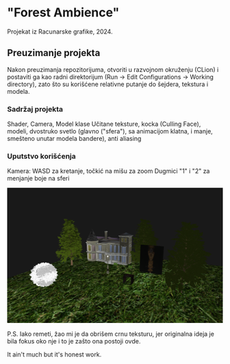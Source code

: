 # "Forest Ambience"

Projekat iz Racunarske grafike, 2024.

## Preuzimanje projekta
Nakon preuzimanja repozitorijuma, otvoriti u razvojnom okruženju (CLion) i postaviti ga kao
radni direktorijum (Run -> Edit Configurations -> Working directory), zato što su 
korišćene relativne putanje do šejdera, tekstura i modela.

### Sadržaj projekta
Shader, Camera, Model klase
Učitane teksture, kocka (Culling Face), modeli, dvostruko svetlo (glavno ("sfera"), sa
animacijom klatna, i manje, smešteno unutar modela bandere), anti aliasing

### Uputstvo korišćenja
Kamera: WASD za kretanje, točkić na mišu za zoom
Dugmici "1" i "2" za menjanje boje na sferi 

![slikaProjekta.png](img%2FslikaProjekta.png)

P.S. Iako remeti, žao mi je da obrišem crnu teksturu, jer originalna ideja je bila fokus
oko nje i to je zašto ona postoji ovde.
 
It ain't much but it's honest work.